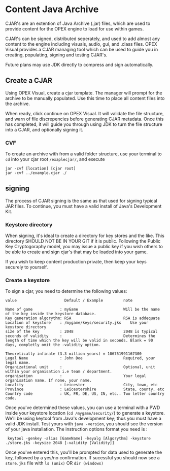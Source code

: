 #  Content Java Archive

CJAR's are an extention of Java Archive (.jar) files, which are used to provide content for the OPEX engine to load for use within games.

CJAR's can be signed, distributed seperately, and used to add almost any content to the engine including visuals, audio, gui, and .class files.
OPEX Visual provides a CJAR managing tool which can be used to guide you in creating, populating, signing and testing CJAR's.

Future plans may use JDK directly to compress and sign automatically.

## Create a CJAR
Using OPEX Visual, create a cjar template. The manager will prompt for the archive to be manually populated.
Use this time to place all content files into the archive.

When ready, click continue on OPEX Visual. It will validate the file structure, and warn of file discrepencies before generating
CJAR metadata. Once this has completed, it will guide you through using JDK to turn the file structure into a CJAR, and optionally signing it.

### CVF

To create an archive with from a valid folder structure, use your terminal to `cd` into your cjar root `/exaplecjar/`, and execute

```
jar -cvf [location] [cjar root]
jar -cvf ../example.cjar ./
```

## signing
The process of CJAR signing is the same as that used for signing typical JAR files. To continue, you must have a valid install of Java's Development Kit.




### Keystore directory
When signing, it's ideal to create a directory for key stores and the like. This directory SHOULD NOT BE IN YOUR GIT if it is public.
Following the Public Key Cryptogoraphy model, you may issue a public key if you wish others to be able to create and sign cjar's
that may be loaded into your game.

If you wish to keep content production private, then keep your keys securely to yourself.

### Create a keystore
To sign a cjar, you need to determine the following values:

```
value                     Default / Example         note

Name of game            : myGame                    Will be the name of the key inside the keystore database.
Key generation algorythm: RSA                       RSA is addequate
Location of keystore    : /mygame/keys/security.jks    Use your keystore directory
size of the key         : 2048                      2048 is typical
seconds of validity     :                           Determines the length of time which the key will be valid in seconds. Blank = 90 days, completly omit the -validity option.
                                                                                                                          Theoretically infinate (3.3 million years) = 106751991167300
Legal Name              : John Doe                  Required, your legal name.
Organizational unit     :                           Optional, unit within your organisation i.e team / department.
organisation            :                           Your legal organisation name. If none, your name.
Locality                : Leicester                 City, town, etc
Province                : Leicestershire            State, county, etc
Country code            : UK, FR, DE, US, IN, etc.. Two letter country code.

```
Once you've determined these values, you can use a terminal with a PWD inside your keystore location (`cd /mygame/security/`) to generate a keystore.
We'll be using keytool from Java's development key; thus you must have a valid JDK install. Test yours with `java -version`, you should see the version of your java installation.
The instruction options format you need is :
```
 keytool -genkey -alias [GameName] -keyalg [Algorythm] -keystore ./store.jks -keysize 2048 [-validity [Validity]]
 ```
 
 Once you've entered this, you'll be prompted for data used to generate the key, followed by a yes/no confirmation.
 If sucessful you should now see a `store.jks` file with `ls (unix)` OR `dir (windows)`
